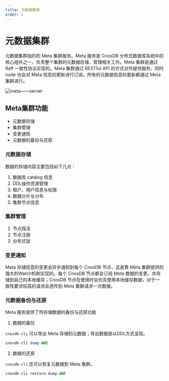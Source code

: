 ```yaml
---
title: 元数据集群
order: 2
---
```


# 元数据集群

 元数据集群指的的 Meta 集群服务。Meta 服务是 CnosDB 分布式数据库系统中的核心组件之一，负责整个集群的元数据存储、管理相关工作。Meta 集群是通过 Raft 一致性协议实现的。Meta 集群通过 RESTful API 的方式对外提供服务，同时 node 也会对 Meta 信息的更新进行订阅。所有的元数据信息的更新都通过 Meta 集群进行。

![meta——server](/img/raft.jpg)

## Meta集群功能
- 元数据存储
- 集群管理
- 变更通知
- 元数据的备份与还原

### 元数据存储
数据的存储内容主要包括如下几点：
1. 数据库 catalog 信息
2. DDL操作资源管理
3. 租户、用户信息与权限
4. 数据分片与分布
5. 集群节点信息

### 集群管理
1. 节点探活
2. 节点注册
3. 分布式锁

### 变更通知
Meta 存储信息的变更会异步通知到每个 CnosDB 节点，这是靠 Meta 集群提供的强大的Watch机制实现的。每个 CnosDB 节点都会订阅 Meta 数据的变更，并存储到自己的本地缓存；CnosDB 节点在使用时会优先使用本地缓存数据，对于一致性要求较高的请求会透传到 Meta 集群请求一次数据。

### 元数据备份与还原
Meta 服务提供了所存储数据的备份与还原功能

1. 数据的备份

`cnosdb-cli` 可以导出 Meta 存储的元数据；导出数据是以DDL方式呈现。
```sql
cnosdb-cli dump-ddl
```

2. 数据的还原

`cnosdb-cli` 还可以恢复元数据到 Meta 集群。
```sql
cnosdb-cli restore-dump-ddl
```